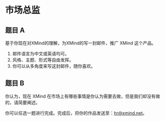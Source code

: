 # 市场总监

## 题目 A

基于你现在对XMind的理解，为XMind的写一封邮件，推广 XMind 这个产品。

1. 邮件语言为中文或英语均可。
2. 风格、主题、形式等自由发挥。
3. 你可以从多角度来写这封邮件，随你喜欢。

## 题目 B

你认为，现在 XMind 在市场上有哪些事情是你认为需要去做，但是我们却没有做的，请简要阐述。


你可以任选一题进行完成。完成后，将你的作品发送至：hr@xmind.net。